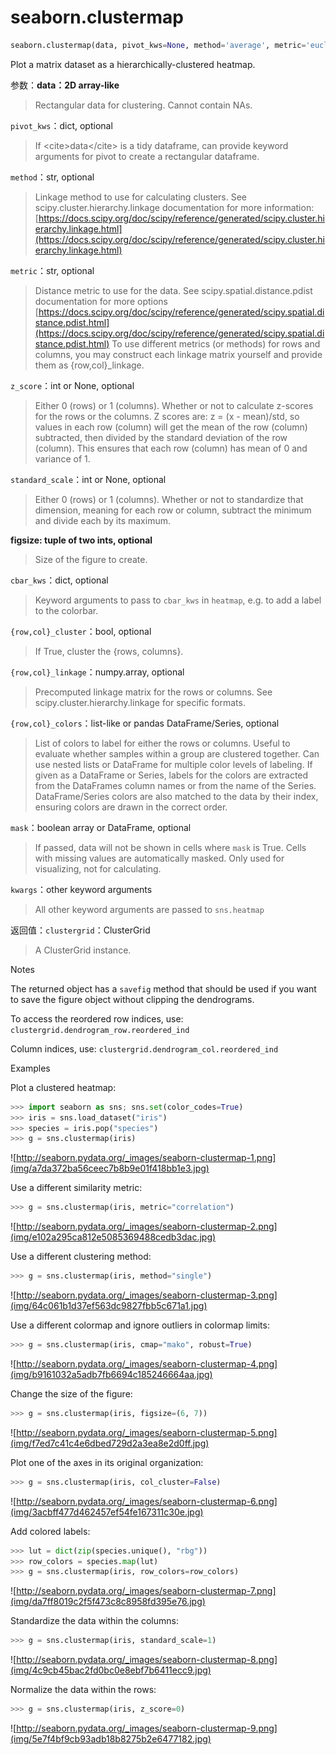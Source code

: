 # seaborn.clustermap

```py
seaborn.clustermap(data, pivot_kws=None, method='average', metric='euclidean', z_score=None, standard_scale=None, figsize=None, cbar_kws=None, row_cluster=True, col_cluster=True, row_linkage=None, col_linkage=None, row_colors=None, col_colors=None, mask=None, **kwargs)
```

Plot a matrix dataset as a hierarchically-clustered heatmap.

参数：**data：2D array-like**

> Rectangular data for clustering. Cannot contain NAs.

`pivot_kws`：dict, optional

> If &lt;cite&gt;data&lt;/cite&gt; is a tidy dataframe, can provide keyword arguments for pivot to create a rectangular dataframe.

`method`：str, optional

> Linkage method to use for calculating clusters. See scipy.cluster.hierarchy.linkage documentation for more information: [https://docs.scipy.org/doc/scipy/reference/generated/scipy.cluster.hierarchy.linkage.html](https://docs.scipy.org/doc/scipy/reference/generated/scipy.cluster.hierarchy.linkage.html)

`metric`：str, optional

> Distance metric to use for the data. See scipy.spatial.distance.pdist documentation for more options [https://docs.scipy.org/doc/scipy/reference/generated/scipy.spatial.distance.pdist.html](https://docs.scipy.org/doc/scipy/reference/generated/scipy.spatial.distance.pdist.html) To use different metrics (or methods) for rows and columns, you may construct each linkage matrix yourself and provide them as {row,col}_linkage.

`z_score`：int or None, optional

> Either 0 (rows) or 1 (columns). Whether or not to calculate z-scores for the rows or the columns. Z scores are: z = (x - mean)/std, so values in each row (column) will get the mean of the row (column) subtracted, then divided by the standard deviation of the row (column). This ensures that each row (column) has mean of 0 and variance of 1.

`standard_scale`：int or None, optional

> Either 0 (rows) or 1 (columns). Whether or not to standardize that dimension, meaning for each row or column, subtract the minimum and divide each by its maximum.

**figsize: tuple of two ints, optional**

> Size of the figure to create.

`cbar_kws`：dict, optional

> Keyword arguments to pass to `cbar_kws` in `heatmap`, e.g. to add a label to the colorbar.

`{row,col}_cluster`：bool, optional

> If True, cluster the {rows, columns}.

`{row,col}_linkage`：numpy.array, optional

> Precomputed linkage matrix for the rows or columns. See scipy.cluster.hierarchy.linkage for specific formats.

`{row,col}_colors`：list-like or pandas DataFrame/Series, optional

> List of colors to label for either the rows or columns. Useful to evaluate whether samples within a group are clustered together. Can use nested lists or DataFrame for multiple color levels of labeling. If given as a DataFrame or Series, labels for the colors are extracted from the DataFrames column names or from the name of the Series. DataFrame/Series colors are also matched to the data by their index, ensuring colors are drawn in the correct order.

`mask`：boolean array or DataFrame, optional

> If passed, data will not be shown in cells where `mask` is True. Cells with missing values are automatically masked. Only used for visualizing, not for calculating.

`kwargs`：other keyword arguments

> All other keyword arguments are passed to `sns.heatmap`


返回值：`clustergrid`：ClusterGrid

> A ClusterGrid instance.



Notes

The returned object has a `savefig` method that should be used if you want to save the figure object without clipping the dendrograms.

To access the reordered row indices, use: `clustergrid.dendrogram_row.reordered_ind`

Column indices, use: `clustergrid.dendrogram_col.reordered_ind`

Examples

Plot a clustered heatmap:

```py
>>> import seaborn as sns; sns.set(color_codes=True)
>>> iris = sns.load_dataset("iris")
>>> species = iris.pop("species")
>>> g = sns.clustermap(iris)

```

![http://seaborn.pydata.org/_images/seaborn-clustermap-1.png](img/a7da372ba56ceec7b8b9e01f418bb1e3.jpg)

Use a different similarity metric:

```py
>>> g = sns.clustermap(iris, metric="correlation")

```

![http://seaborn.pydata.org/_images/seaborn-clustermap-2.png](img/e102a295ca812e5085369488cedb3dac.jpg)

Use a different clustering method:

```py
>>> g = sns.clustermap(iris, method="single")

```

![http://seaborn.pydata.org/_images/seaborn-clustermap-3.png](img/64c061b1d37ef563dc9827fbb5c671a1.jpg)

Use a different colormap and ignore outliers in colormap limits:

```py
>>> g = sns.clustermap(iris, cmap="mako", robust=True)

```

![http://seaborn.pydata.org/_images/seaborn-clustermap-4.png](img/b9161032a5adb7fb6694c185246664aa.jpg)

Change the size of the figure:

```py
>>> g = sns.clustermap(iris, figsize=(6, 7))

```

![http://seaborn.pydata.org/_images/seaborn-clustermap-5.png](img/f7ed7c41c4e6dbed729d2a3ea8e2d0ff.jpg)

Plot one of the axes in its original organization:

```py
>>> g = sns.clustermap(iris, col_cluster=False)

```

![http://seaborn.pydata.org/_images/seaborn-clustermap-6.png](img/3acbff477d462457ef54fe167311c30e.jpg)

Add colored labels:

```py
>>> lut = dict(zip(species.unique(), "rbg"))
>>> row_colors = species.map(lut)
>>> g = sns.clustermap(iris, row_colors=row_colors)

```

![http://seaborn.pydata.org/_images/seaborn-clustermap-7.png](img/da7ff8019c2f5f473c8c8958fd395e76.jpg)

Standardize the data within the columns:

```py
>>> g = sns.clustermap(iris, standard_scale=1)

```

![http://seaborn.pydata.org/_images/seaborn-clustermap-8.png](img/4c9cb45bac2fd0bc0e8ebf7b6411ecc9.jpg)

Normalize the data within the rows:

```py
>>> g = sns.clustermap(iris, z_score=0)

```

![http://seaborn.pydata.org/_images/seaborn-clustermap-9.png](img/5e7f4bf9cb93adb18b8275b2e6477182.jpg)